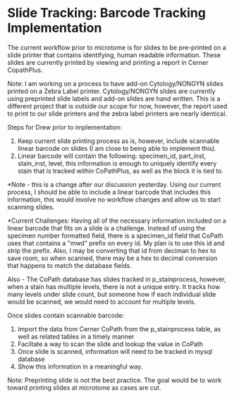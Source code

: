 # Slide Tracking: Barcode Tracking Implementation
The current workflow prior to microtome is for slides to be pre-printed on a slide printer that contains identifying, human readable information.  These slides are currently printed by viewing and printing a report in Cerner CopathPlus.

Note: I am working on a process to have add-on Cytology/NONGYN slides printed on a Zebra Label printer.  Cytology/NONGYN slides are currently using preprinted slide labels and add-on slides are hand written.  This is a different project that is outside our scope for now, however, the report used to print to our slide printers and the zebra label printers are nearly identical.

Steps for Drew prior to implementation:
1. Keep current slide printing process as is, however, include scannable linear barcode on slides (I am close to being able to implement this).
2. Linear barcode will contain the following:  specimen_id, part_inst, stain_inst, level, this information is enough to uniquely identify every stain that is tracked within CoPathPlus, as well as the block it is tied to.  

*Note - this is a change after our discussion yesterday.  Using our current process, I should be able to include a linear barcode that includes this information, this would involve no workflow changes and allow us to start scanning slides.

*Current Challenges:  Having all of the necessary information included on a linear barcode that fits on a slide is a challenge.  Instead of using the specimen number formatted field, there is a specimen_id field that CoPath uses that contains a "mwd" prefix on every id.  My plan is to use this id and strip the prefix.  Also, I may be converting that id from deciman to hex to save room, so when scanned, there may be a hex to decimal conversion that happens to match the database fields.

Also - The CoPath database has slides tracked in p_stainprocess, however, when a stain has multiple levels, there is not a unique entry.  It tracks how many levels under slide count, but someone how if each individual slide would be scanned, we would need to account for multiple levels.

Once slides contain scannable barcode:
1. Import the data from Cerner CoPath from the p_stainprocess table, as well as related tables in a timely manner
2. Faciltate a way to scan the slide and lookup the value in CoPath
3. Once slide is scanned, information will need to be tracked in mysql database
4. Show this information in a meaningful way.


Note: Preprinting slide is not the best practice.  The goal would be to work toward printing slides at microtome as cases are cut.


